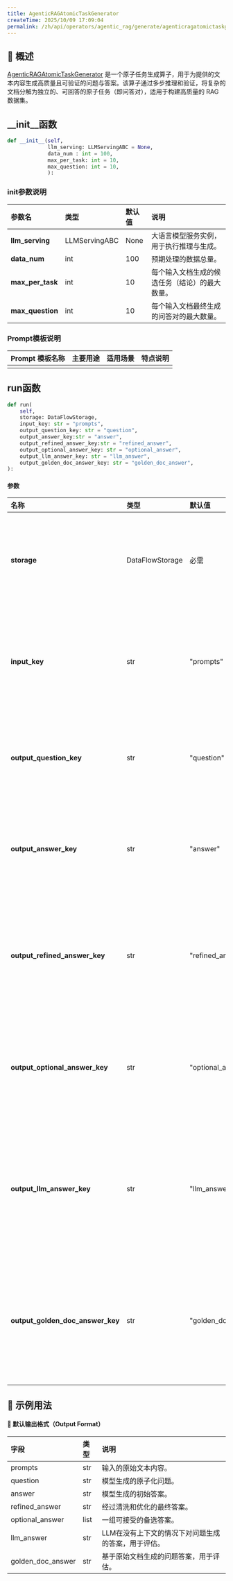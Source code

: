 ```yaml
---
title: AgenticRAGAtomicTaskGenerator
createTime: 2025/10/09 17:09:04
permalink: /zh/api/operators/agentic_rag/generate/agenticragatomictaskgenerator/
---
```


## 📘 概述

[AgenticRAGAtomicTaskGenerator](https://github.com/OpenDCAI/DataFlow/blob/main/dataflow/operators/reasoning/generate/reasoning_answer_generator.py) 是一个原子任务生成算子，用于为提供的文本内容生成高质量且可验证的问题与答案。该算子通过多步推理和验证，将复杂的文档分解为独立的、可回答的原子任务（即问答对），适用于构建高质量的 RAG 数据集。

## \_\_init\_\_函数

```python
def __init__(self,
             llm_serving: LLMServingABC = None,
             data_num : int = 100,
             max_per_task: int = 10,
             max_question: int = 10,
             ):
```

### init参数说明

| 参数名 | 类型 | 默认值 | 说明 |
| :--- | :--- | :--- | :--- |
| **llm_serving** | LLMServingABC | None | 大语言模型服务实例，用于执行推理与生成。 |
| **data_num** | int | 100 | 预期处理的数据总量。 |
| **max_per_task** | int | 10 | 每个输入文档生成的候选任务（结论）的最大数量。 |
| **max_question** | int | 10 | 每个输入文档最终生成的问答对的最大数量。 |

### Prompt模板说明

| Prompt 模板名称 | 主要用途 | 适用场景 | 特点说明 |
| :--- | :--- | :--- | :--- |
| | | | |

## run函数

```python
def run(
    self,
    storage: DataFlowStorage,
    input_key: str = "prompts",
    output_question_key: str = "question",
    output_answer_key:str = "answer",
    output_refined_answer_key:str = "refined_answer",
    output_optional_answer_key: str = "optional_answer",
    output_llm_answer_key: str = "llm_answer",
    output_golden_doc_answer_key: str = "golden_doc_answer",
):
```

#### 参数

| 名称 | 类型 | 默认值 | 说明 |
| :--- | :--- | :--- | :--- |
| **storage** | DataFlowStorage | 必需 | 数据流存储实例，负责读取与写入数据。 |
| **input_key** | str | "prompts" | 输入列名，对应原始文档或文本内容字段。 |
| **output_question_key** | str | "question" | 输出列名，对应生成的问题字段。 |
| **output_answer_key** | str | "answer" | 输出列名，对应生成的初始答案字段。 |
| **output_refined_answer_key**| str | "refined_answer" | 输出列名，对应经过精炼和修正后的答案字段。 |
| **output_optional_answer_key**| str | "optional_answer" | 输出列名，对应生成的可选/替代答案字段。 |
| **output_llm_answer_key** | str | "llm_answer" | 输出列名，对应LLM自行推理生成的答案（用于验证）。 |
| **output_golden_doc_answer_key**| str | "golden_doc_answer" | 输出列名，对应从原始文档中提取的黄金标准答案。 |

## 🧠 示例用法

#### 🧾 默认输出格式（Output Format）

| 字段 | 类型 | 说明 |
| :--- | :--- | :--- |
| prompts | str | 输入的原始文本内容。 |
| question | str | 模型生成的原子化问题。 |
| answer | str | 模型生成的初始答案。 |
| refined_answer | str | 经过清洗和优化的最终答案。 |
| optional_answer | list | 一组可接受的备选答案。 |
| llm_answer | str | LLM在没有上下文的情况下对问题生成的答案，用于评估。 |
| golden_doc_answer | str | 基于原始文档生成的问题答案，用于评估。 |
